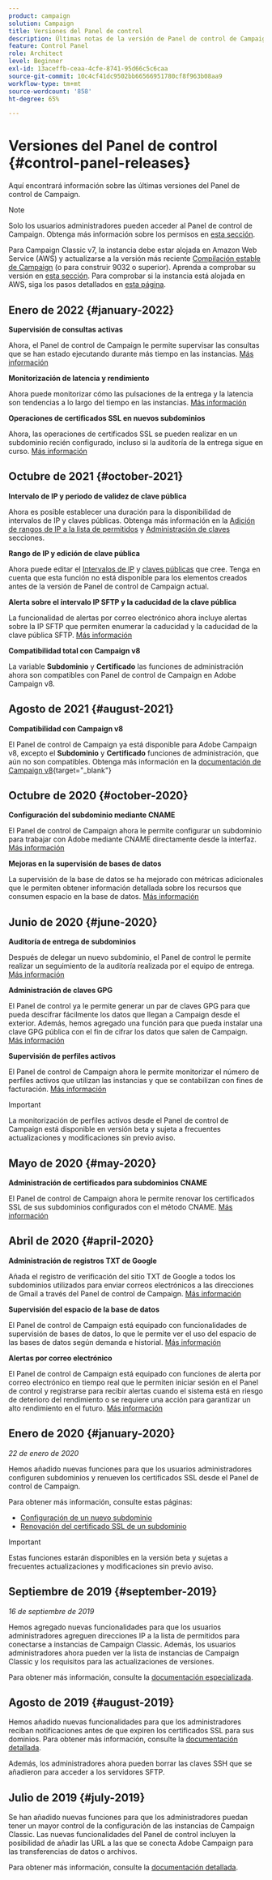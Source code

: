 ```yaml
---
product: campaign
solution: Campaign
title: Versiones del Panel de control
description: Últimas notas de la versión de Panel de control de Campaign.
feature: Control Panel
role: Architect
level: Beginner
exl-id: 13aceffb-ceaa-4cfe-8741-95d66c5c6caa
source-git-commit: 10c4cf41dc9502bb66566951780cf8f963b08aa9
workflow-type: tm+mt
source-wordcount: '858'
ht-degree: 65%

---
```


# Versiones del Panel de control {#control-panel-releases}

Aquí encontrará información sobre las últimas versiones del Panel de control de Campaign.

>[!NOTE]
>
>Solo los usuarios administradores pueden acceder al Panel de control de Campaign. Obtenga más información sobre los permisos en [esta sección](https://experienceleague.adobe.com/docs/control-panel/using/discover-control-panel/managing-permissions.html?lang=es#discover-control-panel).
>
>Para Campaign Classic v7, la instancia debe estar alojada en Amazon Web Service (AWS) y actualizarse a la versión más reciente [Compilación estable de Campaign](https://experienceleague.adobe.com/docs/campaign-classic/using/release-notes/rn-overview.html?lang=es#rn-statuses) (o para construir 9032 o superior). Aprenda a comprobar su versión en [esta sección](https://experienceleague.adobe.com/docs/campaign-classic/using/getting-started/starting-with-adobe-campaign/launching-adobe-campaign.html?lang=es#getting-your-campaign-version). Para comprobar si la instancia está alojada en AWS, siga los pasos detallados en [esta página](faq.md#hosted-aws).

## Enero de 2022 {#january-2022}

**Supervisión de consultas activas**

Ahora, el Panel de control de Campaign le permite supervisar las consultas que se han estado ejecutando durante más tiempo en las instancias. [Más información](performance-monitoring/using/database-active-queries.md)

**Monitorización de latencia y rendimiento**

Ahora puede monitorizar cómo las pulsaciones de la entrega y la latencia son tendencias a lo largo del tiempo en las instancias. [Más información](performance-monitoring/using/thoughputs-latencies.md)

**Operaciones de certificados SSL en nuevos subdominios**

Ahora, las operaciones de certificados SSL se pueden realizar en un subdominio recién configurado, incluso si la auditoría de la entrega sigue en curso. [Más información](subdomains-certificates/using/renewing-subdomain-certificate.md)

## Octubre de 2021 {#october-2021}

**Intervalo de IP y periodo de validez de clave pública**

Ahora es posible establecer una duración para la disponibilidad de intervalos de IP y claves públicas. Obtenga más información en la [Adición de rangos de IP a la lista de permitidos](sftp/using/ip-range-allow-listing.md#adding-ip-addresses-allow-list) y [Administración de claves](sftp/using/key-management.md#installing-ssh-key) secciones.

**Rango de IP y edición de clave pública**

Ahora puede editar el [Intervalos de IP](sftp/using/ip-range-allow-listing.md#editing-ip-ranges) y [claves públicas](sftp/using/key-management.md#editing-public-keys) que cree. Tenga en cuenta que esta función no está disponible para los elementos creados antes de la versión de Panel de control de Campaign actual.

**Alerta sobre el intervalo IP SFTP y la caducidad de la clave pública**

La funcionalidad de alertas por correo electrónico ahora incluye alertas sobre la IP SFTP que permiten enumerar la caducidad y la caducidad de la clave pública SFTP. [Más información](performance-monitoring/using/email-alerting.md)

**Compatibilidad total con Campaign v8**

La variable **Subdominio** y **Certificado** las funciones de administración ahora son compatibles con Panel de control de Campaign en Adobe Campaign v8.

## Agosto de 2021 {#august-2021}

**Compatibilidad con Campaign v8**

El Panel de control de Campaign ya está disponible para Adobe Campaign v8, excepto el **Subdominio** y **Certificado** funciones de administración, que aún no son compatibles. Obtenga más información en la [documentación de Campaign v8](https://experienceleague.adobe.com/docs/campaign/campaign-v8/deploy/self-service.html){target=&quot;_blank&quot;}

## Octubre de 2020 {#october-2020}

**Configuración del subdominio mediante CNAME**

El Panel de control de Campaign ahora le permite configurar un subdominio para trabajar con Adobe mediante CNAME directamente desde la interfaz. [Más información](subdomains-certificates/using/setting-up-new-subdomain.md)

**Mejoras en la supervisión de bases de datos**

La supervisión de la base de datos se ha mejorado con métricas adicionales que le permiten obtener información detallada sobre los recursos que consumen espacio en la base de datos. [Más información](performance-monitoring/using/database-monitoring.md)

## Junio de 2020 {#june-2020}

**Auditoría de entrega de subdominios**

Después de delegar un nuevo subdominio, el Panel de control le permite realizar un seguimiento de la auditoría realizada por el equipo de entrega. [Más información](subdomains-certificates/using/setting-up-new-subdomain.md)

**Administración de claves GPG**

El Panel de control ya le permite generar un par de claves GPG para que pueda descifrar fácilmente los datos que llegan a Campaign desde el exterior. Además, hemos agregado una función para que pueda instalar una clave GPG pública con el fin de cifrar los datos que salen de Campaign. [Más información](instances-settings/using/gpg-keys-management.md)

**Supervisión de perfiles activos**

El Panel de control de Campaign ahora le permite monitorizar el número de perfiles activos que utilizan las instancias y que se contabilizan con fines de facturación. [Más información](performance-monitoring/using/active-profiles-monitoring.md)

>[!IMPORTANT]
>
>La monitorización de perfiles activos desde el Panel de control de Campaign está disponible en versión beta y sujeta a frecuentes actualizaciones y modificaciones sin previo aviso.

## Mayo de 2020 {#may-2020}

**Administración de certificados para subdominios CNAME**

El Panel de control de Campaign ahora le permite renovar los certificados SSL de sus subdominios configurados con el método CNAME. [Más información](subdomains-certificates/using/renewing-subdomain-certificate.md)

## Abril de 2020 {#april-2020}

**Administración de registros TXT de Google**

Añada el registro de verificación del sitio TXT de Google a todos los subdominios utilizados para enviar correos electrónicos a las direcciones de Gmail a través del Panel de control de Campaign. [Más información](subdomains-certificates/using/managing-txt-records.md)

**Supervisión del espacio de la base de datos**

El Panel de control de Campaign está equipado con funcionalidades de supervisión de bases de datos, lo que le permite ver el uso del espacio de las bases de datos según demanda e historial. [Más información](performance-monitoring/using/database-monitoring.md)

**Alertas por correo electrónico**

El Panel de control de Campaign está equipado con funciones de alerta por correo electrónico en tiempo real que le permiten iniciar sesión en el Panel de control y registrarse para recibir alertas cuando el sistema está en riesgo de deterioro del rendimiento o se requiere una acción para garantizar un alto rendimiento en el futuro. [Más información](performance-monitoring/using/email-alerting.md)

## Enero de 2020 {#january-2020}

*22 de enero de 2020*

Hemos añadido nuevas funciones para que los usuarios administradores configuren subdominios y renueven los certificados SSL desde el Panel de control de Campaign.

Para obtener más información, consulte estas páginas:
* [Configuración de un nuevo subdominio](subdomains-certificates/using/setting-up-new-subdomain.md)
* [Renovación del certificado SSL de un subdominio](subdomains-certificates/using/renewing-subdomain-certificate.md)

>[!IMPORTANT]
>
>Estas funciones estarán disponibles en la versión beta y sujetas a frecuentes actualizaciones y modificaciones sin previo aviso.

## Septiembre de 2019 {#september-2019}

*16 de septiembre de 2019*

Hemos agregado nuevas funcionalidades para que los usuarios administradores agreguen direcciones IP a la lista de permitidos para conectarse a instancias de Campaign Classic.
Además, los usuarios administradores ahora pueden ver la lista de instancias de Campaign Classic y los requisitos para las actualizaciones de versiones.

Para obtener más información, consulte la [documentación especializada](instances-settings/using/ip-allow-listing-instance-access.md).

## Agosto de 2019 {#august-2019}

Hemos añadido nuevas funcionalidades para que los administradores reciban notificaciones antes de que expiren los certificados SSL para sus dominios. Para obtener más información, consulte la [documentación detallada](subdomains-certificates/using/monitoring-ssl-certificates.md).

Además, los administradores ahora pueden borrar las claves SSH que se añadieron para acceder a los servidores SFTP.

## Julio de 2019 {#july-2019}

Se han añadido nuevas funciones para que los administradores puedan tener un mayor control de la configuración de las instancias de Campaign Classic. Las nuevas funcionalidades del Panel de control incluyen la posibilidad de añadir las URL a las que se conecta Adobe Campaign para las transferencias de datos o archivos.

Para obtener más información, consulte la [documentación detallada](instances-settings/using/url-permissions.md).
